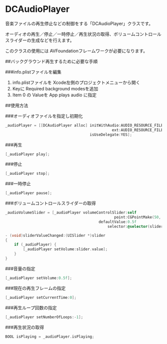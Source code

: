 DCAudioPlayer
=============================

音楽ファイルの再生停止などの制御をする「DCAudioPlayer」クラスです。

オーディオの再生／停止／一時停止／再生状況の取得、ボリュームコントロールスライダーの生成などを行えます。

このクラスの使用には AVFoundationフレームワークが必要になります。

##バックグラウンド再生するために必要な手順

###info.plistファイルを編集

1. info.plistファイルを Xcode左側のプロジェクトメニューから開く
2. Keyに Required background modesを追加
3. Item 0 の Valueを App plays audio に指定

##使用方法

###オーディオファイルを指定し初期化

```objective-c
_audioPlayer = [[DCAudioPlayer alloc] initWithAudio:AUDIO_RESOURCE_FILE_NAME
                                                ext:AUDIO_RESOURCE_FILE_EXT
                                      isUseDelegate:YES];
```

###再生

```objective-c
[_audioPlayer play];
```

###停止

```objective-c
[_audioPlayer stop];
```

###一時停止

```objective-c
[_audioPlayer pause];
```

###ボリュームコントロールスライダーの取得

```objective-c
_audioVolumeSlider = [_audioPlayer volumeControlSlider:self
                                                 point:CGPointMake(50, 150)
                                          defaultValue:0.5f
                                              selector:@selector(sliderValueChanged:)];
```

```objective-c
- (void)sliderValueChanged:(UISlider *)slider
{
    if (_audioPlayer) {
        [_audioPlayer setVolume:slider.value];
    }
}
```

###音量の指定

```objective-c
[_audioPlayer setVolume:0.5f];
```

###現在の再生フレームの指定

```objective-c
[_audioPlayer setCurrentTime:0];
```

###再生ループ回数の指定

```objective-c
[_audioPlayer setNumberOfLoops:-1];
```

###再生状況の取得

```objective-c
BOOL isPlaying = _audioPlayer.isPlaying;
```
